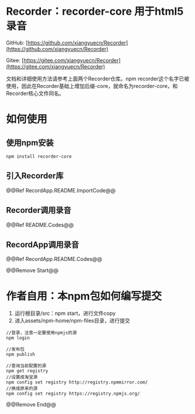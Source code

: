 # Recorder：recorder-core 用于html5录音

GitHub: [https://github.com/xiangyuecn/Recorder](https://github.com/xiangyuecn/Recorder)

Gitee: [https://gitee.com/xiangyuecn/Recorder](https://gitee.com/xiangyuecn/Recorder)

文档和详细使用方法请参考上面两个Recorder仓库。npm recorder这个名字已被使用，因此在Recorder基础上增加后缀-core，就命名为recorder-core，和Recorder核心文件同名。


# 如何使用

## 使用npm安装
```
npm install recorder-core
```

## 引入Recorder库
@@Ref RecordApp.README.ImportCode@@

## Recorder调用录音
@@Ref README.Codes@@

## RecordApp调用录音
@@Ref RecordApp.README.Codes@@




@@Remove Start@@
# 作者自用：本npm包如何编写提交

1. 运行根目录/src：npm start，进行文件copy
2. 进入assets/npm-home/npm-files目录，进行提交

```
//登录，注意一定要使用npmjs的源
npm login

//发布包
npm publish

//查询当前配置的源
npm get registry
//设置成淘宝源
npm config set registry http://registry.npmmirror.com/
//换成原来的源
npm config set registry https://registry.npmjs.org/
```
@@Remove End@@